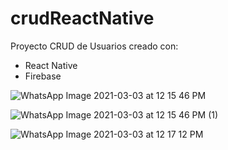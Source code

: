 # crudReactNative

Proyecto CRUD de Usuarios creado con:
* React Native
* Firebase

![WhatsApp Image 2021-03-03 at 12 15 46 PM](https://user-images.githubusercontent.com/63587022/109828682-9fafec80-7c1b-11eb-8455-92f05fa9b726.jpeg)


![WhatsApp Image 2021-03-03 at 12 15 46 PM (1)](https://user-images.githubusercontent.com/63587022/109828263-3d56ec00-7c1b-11eb-828d-071b9b1df341.jpeg)


![WhatsApp Image 2021-03-03 at 12 17 12 PM](https://user-images.githubusercontent.com/63587022/109829184-0c2aeb80-7c1c-11eb-853b-2f69bcdff15d.jpeg)
